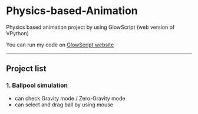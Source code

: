 # Physics-based-Animation
Physics based animation project by using GlowScript (web version of VPython)

You can run my code on [GlowScript website](https://www.glowscript.org/)

---

## Project list
### 1. Ballpool simulation
- can check Gravity mode / Zero-Gravity mode
- can select and drag ball by using mouse

